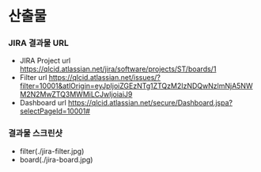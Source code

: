 # 산출물

### JIRA 결과물 URL

- JIRA Project url
  https://qlcid.atlassian.net/jira/software/projects/ST/boards/1
- Filter url
  https://qlcid.atlassian.net/issues/?filter=10001&atlOrigin=eyJpIjoiZGEzNTg1ZTQzM2IzNDQwNzlmNjA5NWM2N2MwZTQ3MWMiLCJwIjoiaiJ9
- Dashboard url
  https://qlcid.atlassian.net/secure/Dashboard.jspa?selectPageId=10001#

### 결과물 스크린샷

- filter(./jira-filter.jpg)
- board(./jira-board.jpg)
